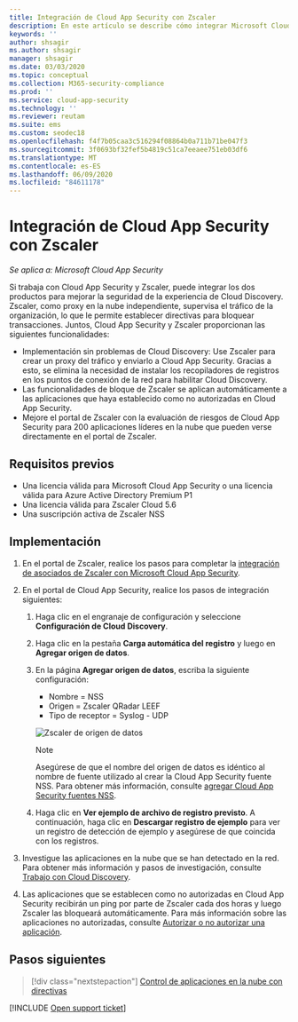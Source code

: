 ```yaml
---
title: Integración de Cloud App Security con Zscaler
description: En este artículo se describe cómo integrar Microsoft Cloud App Security con Zscaler para conseguir un Cloud Discovery sin problemas y el bloqueo automatizado de aplicaciones no autorizadas.
keywords: ''
author: shsagir
ms.author: shsagir
manager: shsagir
ms.date: 03/03/2020
ms.topic: conceptual
ms.collection: M365-security-compliance
ms.prod: ''
ms.service: cloud-app-security
ms.technology: ''
ms.reviewer: reutam
ms.suite: ems
ms.custom: seodec18
ms.openlocfilehash: f4f7b05caa3c516294f08864b0a711b71be047f3
ms.sourcegitcommit: 3f0693bf32fef5b4819c51ca7eeaee751eb03df6
ms.translationtype: MT
ms.contentlocale: es-ES
ms.lasthandoff: 06/09/2020
ms.locfileid: "84611178"
---
```

# <a name="integrate-cloud-app-security-with-zscaler"></a>Integración de Cloud App Security con Zscaler

*Se aplica a: Microsoft Cloud App Security*

Si trabaja con Cloud App Security y Zscaler, puede integrar los dos productos para mejorar la seguridad de la experiencia de Cloud Discovery. Zscaler, como proxy en la nube independiente, supervisa el tráfico de la organización, lo que le permite establecer directivas para bloquear transacciones. Juntos, Cloud App Security y Zscaler proporcionan las siguientes funcionalidades:

- Implementación sin problemas de Cloud Discovery: Use Zscaler para crear un proxy del tráfico y enviarlo a Cloud App Security. Gracias a esto, se elimina la necesidad de instalar los recopiladores de registros en los puntos de conexión de la red para habilitar Cloud Discovery.
- Las funcionalidades de bloque de Zscaler se aplican automáticamente a las aplicaciones que haya establecido como no autorizadas en Cloud App Security.
- Mejore el portal de Zscaler con la evaluación de riesgos de Cloud App Security para 200 aplicaciones líderes en la nube que pueden verse directamente en el portal de Zscaler.

## <a name="prerequisites"></a>Requisitos previos

- Una licencia válida para Microsoft Cloud App Security o una licencia válida para Azure Active Directory Premium P1
- Una licencia válida para Zscaler Cloud 5.6
- Una suscripción activa de Zscaler NSS

## <a name="deployment"></a>Implementación

1. En el portal de Zscaler, realice los pasos para completar la [integración de asociados de Zscaler con Microsoft Cloud App Security](https://help.zscaler.com/zia/configuring-mcas-integration).
2. En el portal de Cloud App Security, realice los pasos de integración siguientes:
    1. Haga clic en el engranaje de configuración y seleccione **Configuración de Cloud Discovery**.
    2. Haga clic en la pestaña **Carga automática del registro** y luego en **Agregar origen de datos**.
    3. En la página **Agregar origen de datos**, escriba la siguiente configuración:

        - Nombre = NSS
        - Origen = Zscaler QRadar LEEF
        - Tipo de receptor = Syslog - UDP

        ![Zscaler de origen de datos](media/data-source-zscaler.png)

        > [!NOTE]
        > Asegúrese de que el nombre del origen de datos es idéntico al nombre de fuente utilizado al crear la Cloud App Security fuente NSS. Para obtener más información, consulte [agregar Cloud App Security fuentes NSS](https://help.zscaler.com/zia/adding-mcas-nss-feeds).

    4. Haga clic en **Ver ejemplo de archivo de registro previsto**. A continuación, haga clic en **Descargar registro de ejemplo** para ver un registro de detección de ejemplo y asegúrese de que coincida con los registros.<br />

3. Investigue las aplicaciones en la nube que se han detectado en la red. Para obtener más información y pasos de investigación, consulte [Trabajo con Cloud Discovery](working-with-cloud-discovery-data.md).

4. Las aplicaciones que se establecen como no autorizadas en Cloud App Security recibirán un ping por parte de Zscaler cada dos horas y luego Zscaler las bloqueará automáticamente. Para más información sobre las aplicaciones no autorizadas, consulte [Autorizar o no autorizar una aplicación](governance-discovery.md#BKMK_SanctionApp).

## <a name="next-steps"></a>Pasos siguientes

> [!div class="nextstepaction"]
> [Control de aplicaciones en la nube con directivas](control-cloud-apps-with-policies.md)

[!INCLUDE [Open support ticket](includes/support.md)]
